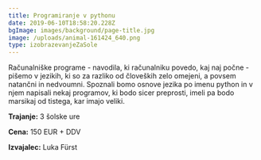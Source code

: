 ```yaml
---
title: Programiranje v pythonu
date: 2019-06-10T18:58:20.228Z
bgImage: images/background/page-title.jpg
image: /uploads/animal-161424_640.png
type: izobrazevanjeZaSole
---
```

Računalniške programe - navodila, ki računalniku povedo, kaj naj počne - pišemo v jezikih, ki so za razliko od človeških zelo omejeni, a povsem natančni in nedvoumni. Spoznali bomo osnove jezika po imenu python in v njem napisali nekaj programov, ki bodo sicer preprosti, imeli pa bodo marsikaj od tistega, kar imajo veliki.

**Trajanje:** 3 šolske ure

**Cena:** 150 EUR + DDV

**Izvajalec:** Luka Fürst
